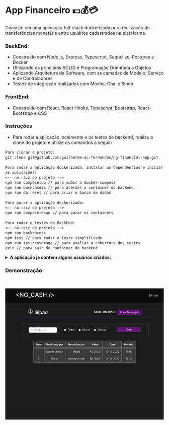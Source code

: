 # App Financeiro 💵💰💳

Consiste em uma aplicação full-stack dockerizada para realização de transferências monetária entre usuários cadastrados na plataforma.

### BackEnd:

* Construído com Node.js, Express, Typescript, Sequelize, Postgres e Docker
* Utilizando os princípios SOLID e Programação Orientada a Objetos
* Aplicando Arquitetura de Software, com as camadas de Modelo, Serviço e de Controladores
* Testes de integração realizados com Mocha, Chai e Sinon

### FrontEnd:
* Construído com React, React Hooks, Typescript, Bootstrap, React-Bootstrap e CSS

### Instruções

- Para rodar a aplicação localmente e os testes do backend, realize o clone do projeto e utilize os comandos a seguir:

```
Para clonar o projeto:
git clone git@github.com:guilherme-ac-fernandes/ng-financial-app.git

Para rodar a aplicação dockerizada, instalar as dependências e iniciar as aplicações:
<-- na raiz do projeto -->
npm run compose:up // para subir o docker-compose
npm run back:acess // para acessar o container do backend
npm run db:reset // para criar o banco de dados

Para parar a aplicação dockerizada:
<-- na raiz do projeto -->
npm run compose:down // para parar os containers

Para rodar o testes do BackEnd:
<-- na raiz do projeto -->
npm run back:acess
npm test // para rodar o teste simplificado
npm run test:coverage // para avaliar a cobertura dos testes
exit // para sair do container do backend
```

<details>
  <summary><strong>A aplicação já contém alguns usuários criados:</strong></summary><br />
  <ul>
    <li>Usuário: barneystinson - Senha: len123Gen</li>
    <li>Usuário: lilipad - Senha: Pillow1234</li>
    <li>Usuário: tmosby - Senha: MosbyT789</li>
    <li>Usuário: robin - Senha: ScherCanada1</li>
    <li>Usuário: marshall - Senha: juDge1000</li>
    <li>Usuário: themom - Senha: momThe1234</li>
    
  </ul>
</details>

### Demonstração

<br />
<p align="center">
  <img src="https://github.com/guilherme-ac-fernandes/ng-financial-app/blob/main/images/transactions.png" alt="NG_Cash Página Inicial - Demostração"/>
</p>
